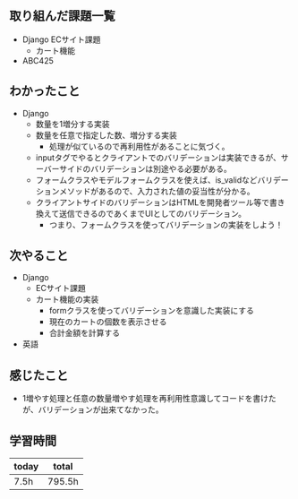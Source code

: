 ## 取り組んだ課題一覧
- Django ECサイト課題
	- カート機能
- ABC425
## わかったこと
- Django
	- 数量を1増分する実装
	- 数量を任意で指定した数、増分する実装
        - 処理が似ているので再利用性があることに気づく。
	- inputタグでやるとクライアントでのバリデーションは実装できるが、サーバーサイドのバリデーションは別途やる必要がある。
	- フォームクラスやモデルフォームクラスを使えば、is_validなどバリデーションメソッドがあるので、入力された値の妥当性が分かる。
	- クライアントサイドのバリデーションはHTMLを開発者ツール等で書き換えて送信できるのであくまでUIとしてのバリデーション。
		- つまり、フォームクラスを使ってバリデーションの実装をしよう！
## 次やること
- Django
	- ECサイト課題
	- カート機能の実装
		- formクラスを使ってバリデーションを意識した実装にする
		- 現在のカートの個数を表示させる
		- 合計金額を計算する
- 英語
## 感じたこと
- 1増やす処理と任意の数量増やす処理を再利用性意識してコードを書けたが、バリデーションが出来てなかった。
## 学習時間

| today | total  |
| ----- | ------ |
| 7.5h  | 795.5h |
